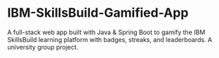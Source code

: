 # IBM-SkillsBuild-Gamified-App
A full-stack web app built with Java &amp; Spring Boot to gamify the IBM SkillsBuild learning platform with badges, streaks, and leaderboards. A university group project.

